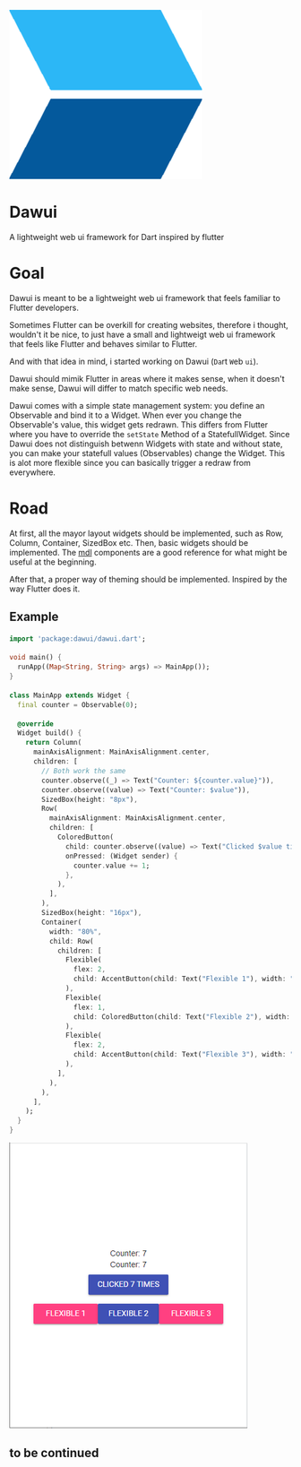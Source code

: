 ![logo.png](./readme/dawui-logo-color.png)
# Dawui
A lightweight web ui framework for Dart inspired by flutter

# Goal
Dawui is meant to be a lightweight web ui framework that feels familiar to Flutter developers.

Sometimes Flutter can be overkill for creating websites, therefore i thought, wouldn't it be nice, to just have a small and lightweigt web ui framework that feels like Flutter and behaves similar to Flutter.

And with that idea in mind, i started working on Dawui (`Da`rt `W`eb `ui`).

Dawui should mimik Flutter in areas where it makes sense, when it doesn't make sense, Dawui will differ to match specific web needs.

Dawui comes with a simple state management system: you define an Observable and bind it to a Widget. When ever you change the Observable's value, this widget gets redrawn. This differs from Flutter where you have to override the `setState` Method of a StatefullWidget. Since Dawui does not distinguish betwenn Widgets with state and without state, you can make your statefull values (Observables) change the Widget. This is alot more flexible since you can basically trigger a redraw from everywhere.

# Road
At first, all the mayor layout widgets should be implemented, such as Row, Column, Container, SizedBox etc. 
Then, basic widgets should be implemented. The [mdl](https://getmdl.io/components/index.html#dialog-section) components are a good reference for what might be useful at the beginning. 

After that, a proper way of theming should be implemented. Inspired by the way Flutter does it. 

## Example
```dart
import 'package:dawui/dawui.dart';

void main() {
  runApp((Map<String, String> args) => MainApp());
}

class MainApp extends Widget {
  final counter = Observable(0);

  @override
  Widget build() {
    return Column(
      mainAxisAlignment: MainAxisAlignment.center,
      children: [
        // Both work the same
        counter.observe((_) => Text("Counter: ${counter.value}")),
        counter.observe((value) => Text("Counter: $value")),
        SizedBox(height: "8px"),
        Row(
          mainAxisAlignment: MainAxisAlignment.center,
          children: [
            ColoredButton(
              child: counter.observe((value) => Text("Clicked $value times")),
              onPressed: (Widget sender) {
                counter.value += 1;
              },
            ),
          ],
        ),
        SizedBox(height: "16px"),
        Container(
          width: "80%",
          child: Row(
            children: [
              Flexible(
                flex: 2,
                child: AccentButton(child: Text("Flexible 1"), width: "100%"),
              ),
              Flexible(
                flex: 1,
                child: ColoredButton(child: Text("Flexible 2"), width: "100%"),
              ),
              Flexible(
                flex: 2,
                child: AccentButton(child: Text("Flexible 3"), width: "100%"),
              ),
            ],
          ),
        ),
      ],
    );
  }
}

```

![example.png](./readme/example1.png)

## to be continued
